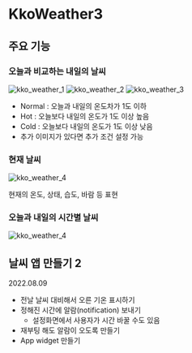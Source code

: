 # KkoWeather3

## 주요 기능

### 오늘과 비교하는 내일의 날씨
![kko_weather_1](https://user-images.githubusercontent.com/52685277/197352753-6204a2f9-24e4-4d96-bbbc-72d0d004bcfe.jpg)
![kko_weather_2](https://user-images.githubusercontent.com/52685277/197352755-510e37ef-c39c-454d-be34-54fdeb3aa0ec.jpg)
![kko_weather_3](https://user-images.githubusercontent.com/52685277/197352757-b196610f-fe98-4ec9-9505-6cf2475f2f65.jpg)

- Normal : 오늘과 내일의 온도차가 1도 이하
- Hot : 오늘보다 내일의 온도가 1도 이상 높음
- Cold : 오늘보다 내일의 온도가 1도 이상 낮음
- 추가 이미지가 있다면 추가 조건 설정 가능

### 현재 날씨
![kko_weather_4](https://user-images.githubusercontent.com/52685277/197352768-f903a890-9996-4a74-8118-9568d694f27d.jpg)

현재의 온도, 상태, 습도, 바람 등 표현

### 오늘과 내일의 시간별 날씨
![kko_weather_4](https://user-images.githubusercontent.com/52685277/197352774-26fab519-294a-4044-83ed-f80f12fbe84d.jpg)

## 날씨 앱 만들기 2
2022.08.09
- 전날 날씨 대비해서 오른 기온 표시하기
- 정해진 시간에 알람(notification) 보내기
  - 설정화면에서 사용자가 시간 바꿀 수도 있음
- 재부팅 해도 알람이 오도록 만들기
- App widget 만들기
